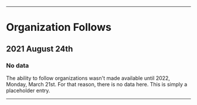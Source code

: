 
***

# Organization Follows

## 2021 August 24th

### No data

The ability to follow organizations wasn't made available until 2022, Monday, March 21st. For that reason, there is no data here. This is simply a placeholder entry.

***
